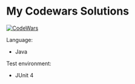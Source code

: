 # My Codewars Solutions
[![CodeWars](https://www.codewars.com/users/vidragabor/badges/micro)](https://www.codewars.com/users/vidragabor)

Language:
- Java

Test environment:
- JUnit 4